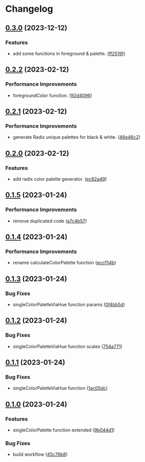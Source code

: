 # Changelog

## [0.3.0](https://github.com/riccox/colorify-js/compare/v0.2.2...v0.3.0) (2023-12-12)


### Features

* add some functions in foreground & palette. ([ff2519f](https://github.com/riccox/colorify-js/commit/ff2519f836ccbba4cf3101f12fef3f106b988790))

## [0.2.2](https://github.com/riccox/colorify-js/compare/v0.2.1...v0.2.2) (2023-02-12)


### Performance Improvements

* foregroundColor function. ([92d4096](https://github.com/riccox/colorify-js/commit/92d4096cadf6350ac9b02805a6a13f1810d9b22c))

## [0.2.1](https://github.com/riccox/colorify-js/compare/v0.2.0...v0.2.1) (2023-02-12)


### Performance Improvements

* generate Radix unique palettes for black & white. ([46e46c2](https://github.com/riccox/colorify-js/commit/46e46c2626ee0056bb160e9913658b9138e50c8f))

## [0.2.0](https://github.com/riccox/colorify-js/compare/v0.1.5...v0.2.0) (2023-02-12)


### Features

* add radix color palette generator. ([ec62a49](https://github.com/riccox/colorify-js/commit/ec62a4953cef72904301a1feceda037127ee6010))

## [0.1.5](https://github.com/riccox/colorify-js/compare/v0.1.4...v0.1.5) (2023-01-24)


### Performance Improvements

* remove duplicated code ([a7c4b57](https://github.com/riccox/colorify-js/commit/a7c4b57f60c118d7c6f55df02c0eaf8d522eca88))

## [0.1.4](https://github.com/riccox/colorify-js/compare/v0.1.3...v0.1.4) (2023-01-24)


### Performance Improvements

* rename calculateColorPalette function ([eccf54b](https://github.com/riccox/colorify-js/commit/eccf54b71479e2c22ab90247d8e0760d69058333))

## [0.1.3](https://github.com/riccox/colorify-js/compare/v0.1.2...v0.1.3) (2023-01-24)


### Bug Fixes

* singleColorPaletteViaHue function params ([0f4bb5d](https://github.com/riccox/colorify-js/commit/0f4bb5d486a9d896a4da611b5ab467b0e830c004))

## [0.1.2](https://github.com/riccox/colorify-js/compare/v0.1.1...v0.1.2) (2023-01-24)


### Bug Fixes

* singleColorPaletteViaHue function scales ([754a771](https://github.com/riccox/colorify-js/commit/754a771f353fa9735853d1edc8aebd8945eac518))

## [0.1.1](https://github.com/riccox/colorify-js/compare/v0.1.0...v0.1.1) (2023-01-24)


### Bug Fixes

* singleColorPaletteViaHue function ([1ac05dc](https://github.com/riccox/colorify-js/commit/1ac05dcf222b4527467200d3221429add7c721b2))

## [0.1.0](https://github.com/riccox/colorify-js/compare/v0.0.3...v0.1.0) (2023-01-24)


### Features

* singleColorPalette function extended ([9b044d1](https://github.com/riccox/colorify-js/commit/9b044d1786b054a87346650a5a338a301ed474bc))


### Bug Fixes

* build workflow ([45c76b8](https://github.com/riccox/colorify-js/commit/45c76b8c11887de0dc15935dc1547f868f74d369))
